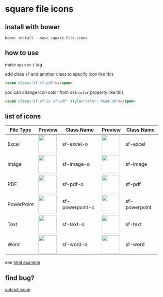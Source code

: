 square file icons
================

install with bower
------------------

`bower install --save square-file-icons`

how to use
----------

make `span` or `i` tag

add class `sf` and another class to specify icon like this
```html
<span class="sf sf-pdf"></span>
```

you can change icon color from css `color` property like this
```html
<span class="sf sf-5x sf-pdf" style="color: #EA4C3A"></span>
```


list of icons
-------------

| File Type              | Preview                                                                                            | Class Name             | Preview                                                                                          | Class Name             |
| ---------------------- | -------------------------------------------------------------------------------------------------- | ---------------------- | ------------------------------------------------------------------------------------------------ | ---------------------- |
| Excel                  | <img src="https://rawgit.com/thecotne/square-file-icons/master/icons/excel-o.svg" width="60">      | sf-excel-o             | <img src="https://rawgit.com/thecotne/square-file-icons/master/icons/excel.svg" width="60">      | sf-excel               |
| Image                  | <img src="https://rawgit.com/thecotne/square-file-icons/master/icons/image-o.svg" width="60">      | sf-image-o             | <img src="https://rawgit.com/thecotne/square-file-icons/master/icons/image.svg" width="60">      | sf-image               |
| PDF                    | <img src="https://rawgit.com/thecotne/square-file-icons/master/icons/pdf-o.svg" width="60">        | sf-pdf-o               | <img src="https://rawgit.com/thecotne/square-file-icons/master/icons/pdf.svg" width="60">        | sf-pdf                 |
| PowerPoint             | <img src="https://rawgit.com/thecotne/square-file-icons/master/icons/powerpoint-o.svg" width="60"> | sf-powerpoint-o        | <img src="https://rawgit.com/thecotne/square-file-icons/master/icons/powerpoint.svg" width="60"> | sf-powerpoint          |
| Text                   | <img src="https://rawgit.com/thecotne/square-file-icons/master/icons/text-o.svg" width="60">       | sf-text-o              | <img src="https://rawgit.com/thecotne/square-file-icons/master/icons/text.svg" width="60">       | sf-text                |
| Word                   | <img src="https://rawgit.com/thecotne/square-file-icons/master/icons/word-o.svg" width="60">       | sf-word-o              | <img src="https://rawgit.com/thecotne/square-file-icons/master/icons/word.svg" width="60">       | sf-word                |

see [html example][1]

find bug?
---------

[submit issue][2]

[1]: https://rawgit.com/thecotne/square-file-icons/master/example.html "usage example"
[2]: https://github.com/thecotne/square-file-icons/issues/new "New Issue · thecotne/square-file-icons"

